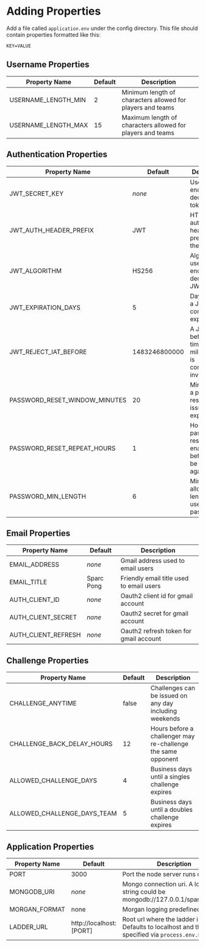 Adding Properties
=================

Add a file called `application.env` under the config directory.
This file should contain properties formatted like this:

```
KEY=VALUE
```



Username Properties
-------------------

| Property Name | Default | Description |
| ------------- | ------- | ----------- |
| USERNAME_LENGTH_MIN | 2 | Minimum length of characters allowed for players and teams |
| USERNAME_LENGTH_MAX | 15 | Maximum length of characters allowed for players and teams |


Authentication Properties
-------------------------

| Property Name | Default | Description |
| ------------- | ------- | ----------- |
| JWT_SECRET_KEY | *none* | Used to encode and decode JWT tokens |
| JWT_AUTH_HEADER_PREFIX | JWT | HTTP authorization header prefix before the JWT |
| JWT_ALGORITHM | HS256 | Algorithm used to encode and decode a JWT |
| JWT_EXPIRATION_DAYS | 5 | Days before a JWT is considered expired |
| JWT_REJECT_IAT_BEFORE | 1483246800000 | A JWT before this time (in milliseconds) is considered invalid |
| PASSWORD_RESET_WINDOW_MINUTES | 20 | Minutes after a password reset key is issued until it expires |
| PASSWORD_RESET_REPEAT_HOURS | 1 | Hours after a password reset is enabled before it can be reset again |
| PASSWORD_MIN_LENGTH | 6 | Minimum allowed length of a user password |


Email Properties
----------------

| Property Name | Default | Description |
| ------------- | ------- | ----------- |
| EMAIL_ADDRESS | *none* | Gmail address used to email users |
| EMAIL_TITLE | Sparc Pong | Friendly email title used to email users |
| AUTH_CLIENT_ID | *none* | Oauth2 client id for gmail account |
| AUTH_CLIENT_SECRET | *none* | Oauth2 secret for gmail account |
| AUTH_CLIENT_REFRESH | *none* | Oauth2 refresh token for gmail account |


Challenge Properties
--------------------

| Property Name | Default | Description |
| ------------- | ------- | ----------- |
| CHALLENGE_ANYTIME | false | Challenges can be issued on any day including weekends |
| CHALLENGE_BACK_DELAY_HOURS | 12 | Hours before a challenger may re-challenge the same opponent |
| ALLOWED_CHALLENGE_DAYS | 4 | Business days until a singles challenge expires |
| ALLOWED_CHALLENGE_DAYS_TEAM | 5 | Business days until a doubles challenge expires |


Application Properties
----------------------

| Property Name | Default | Description |
| ------------- | ------- | ----------- |
| PORT | 3000 | Port the node server runs on |
| MONGODB_URI | *none* | Mongo connection uri. A local string could be mongodb://127.0.0.1/sparcPongDb |
| MORGAN_FORMAT | none | Morgan logging predefined type |
| LADDER_URL | http://localhost:[PORT] | Root url where the ladder is hosted. Defaults to localhost and the port specified via `process.env.PORT`. |